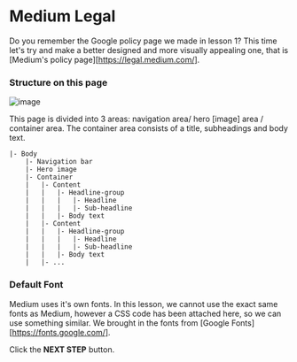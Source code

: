 # Medium Legal

Do you remember the Google policy page we made in lesson 1? This time let's try and make a better designed and more visually appealing one, that is [Medium's policy page][https://legal.medium.com/].



### Structure on this page

![image](https://res.cloudinary.com/dyiqg9qhi/image/upload/v1533078133/img-wire-07_o6ryro.jpg)

This page is divided into 3 areas: navigation area/ hero [image] area / container area. The container area consists of a title, subheadings and body text. 

```
|- Body
    |- Navigation bar
    |- Hero image
    |- Container
    |   |- Content
    |   |   |- Headline-group
    |   |   |   |- Headline
    |   |   |   |- Sub-headline
    |   |   |- Body text
    |   |- Content
    |   |   |- Headline-group
    |   |   |   |- Headline
    |   |   |   |- Sub-headline
    |   |   |- Body text
    |   |- ...
```



### Default Font

Medium uses it's own fonts. In this lesson, we cannot use the exact same fonts as Medium, however a CSS code has been attached here, so we can use something similar. We brought in the fonts from [Google Fonts][https://fonts.google.com/]. 



Click the **NEXT STEP** button.
